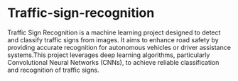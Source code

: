 # Traffic-sign-recognition
 Traffic Sign Recognition is a machine learning project designed to detect and classify traffic signs from images. It aims to enhance road safety by providing accurate recognition for autonomous vehicles or driver assistance systems.This project leverages deep learning algorithms, particularly Convolutional Neural Networks (CNNs), to achieve reliable classification and recognition of traffic signs.
